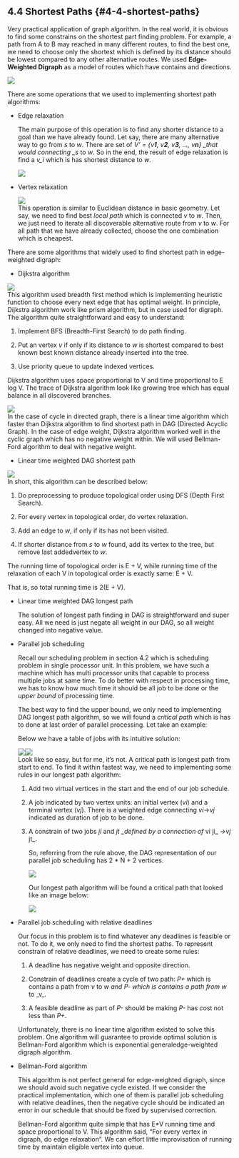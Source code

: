 ## 4.4 Shortest Paths {#4-4-shortest-paths}

Very practical application of graph algorithm. In the real world, it is obvious to find some constrains on the shortest part finding problem. For example, a path from A to B may reached in many different routes, to find the best one, we need to choose only the shortest which is defined by its distance should be lowest compared to any other alternative routes. We used **Edge-Weighted Digraph** as a model of routes which have contains and directions.

![](../assets/image7.png)

There are some operations that we used to implementing shortest path algorithms:

* Edge relaxation

  The main purpose of this operation is to find any shorter distance to a goal than we have already found. Let say, there are many alternative way to go from _s_ to _w_. There are set of _V’ = {v**1**, v**2**, v**3**, …, v**n**} \_that would connecting \_s_ to _w_. So in the end, the result of edge relaxation is find a _v\_i_ which is has shortest distance to _w_.

  ![](../assets/image8.png)

* Vertex relaxation

  ![](../assets/image9.png)  
  This operation is similar to Euclidean distance in basic geometry. Let say, we need to find best _local path_ which is connected _v_ to _w_. Then, we just need to iterate all discoverable alternative route from _v_ to _w_. For all path that we have already collected, choose the one combination which is cheapest.

There are some algorithms that widely used to find shortest path in edge-weighted digraph:

* Dijkstra algorithm

![](../assets/image16.png)  
This algorithm used breadth first method which is implementing heuristic function to choose every next edge that has optimal weight. In principle, Dijkstra algorithm work like prism algorithm, but in case used for digraph.  
The algorithm quite straightforward and easy to understand:

1. Implement BFS \(Breadth-First Search\) to do path finding.

2. Put an vertex _v_ if only if its distance to _w_ is shortest compared to best known best known distance already inserted into the tree.

3. Use priority queue to update indexed vertices.

Dijkstra algorithm uses space proportional to V and time proportional to E log V. The trace of Dijkstra algorithm look like growing tree which has equal balance in all discovered branches.

![](../assets/image14.png)  
In the case of cycle in directed graph, there is a linear time algorithm which faster than Dijkstra algorithm to find shortest path in DAG \(Directed Acyclic Graph\). In the case of edge weight, Dijkstra algorithm worked well in the cyclic graph which has no negative weight within. We will used Bellman-Ford algorithm to deal with negative weight.

* Linear time weighted DAG shortest path

![](../assets/image15.png)  
In short, this algorithm can be described below:

1. Do preprocessing to produce topological order using DFS \(Depth First Search\).

2. For every vertex in topological order, do vertex relaxation.

3. Add an edge to _w_, if only if its has not been visited.

4. If shorter distance from _s_ to _w_ found, add its vertex to the tree, but remove last addedvertex to _w_.

The running time of topological order is E + V, while running time of the relaxation of each V in topological order is exactly same:    E + V.

That is, so total running time is 2\(E + V\).

* Linear time weighted DAG longest path

  The solution of longest path finding in DAG is straightforward and super easy. All we need is just negate all weight in our DAG, so all weight changed into negative value.

* Parallel job scheduling

  Recall our scheduling problem in section 4.2 which is scheduling problem in single processor unit. In this problem, we have such a machine which has multi processor units that capable to process multiple jobs at same time. To do better with respect in processing time, we has to know how much time it should be all job to be done or the _upper bound_ of processing time.

  The best way to find the upper bound, we only need to implementing DAG longest path algorithm, so we will found a _critical path_ which is has to done at last order of parallel processing. Let take an example:

  Below we have a table of jobs with its intuitive solution:

  ![](../assets/image20.png)![](../assets/image21.png)  
  Look like so easy, but for me, it’s not. A critical path is longest path from start to end. To find it within fastest way, we need to implementing some rules in our longest path algorithm:

  1. Add two virtual vertices in the start and the end of our job schedule.

  2. A job indicated by two vertex units: an initial vertex \(_vi_\) and a terminal vertex \(_vj_\). There is a weighted edge connecting _vi_→_vj_ indicated as duration of job to be done.

  3. A constrain of two jobs _ji_ and _jt \_defined by a connection of_ vi ji_ _→vj_ jt_.

     So, referring from the rule above, the DAG representation of our parallel job scheduling has 2 \* N + 2 vertices.

     ![](../assets/image22.png)

     Our longest path algorithm will be found a critical path that looked like an image below:

     ![](../assets/image19.png)

* Parallel job scheduling with relative deadlines

  Our focus in this problem is to find whatever any deadlines is feasible or not. To do it, we only need to find the shortest paths. To represent constrain of relative deadlines, we need to create some rules:

  1. A deadline has negative weight and opposite direction.

  2. Constrain of deadlines create a cycle of two path: _P+_ which is contains a path from _v_ to _w _and P- which is contains a path from_ w_ to \_v\_.

  3. A feasible deadline as part of _P-_ should be making _P-_ has cost not less than _P+_.

  Unfortunately, there is no linear time algorithm existed to solve this problem. One algorithm will guarantee to provide optimal solution is Bellman-Ford algorithm which is exponential generaledge-weighted digraph algorithm.

* Bellman-Ford algorithm

  This algorithm is not perfect general for edge-weighted digraph, since we should avoid such negative cycle existed. If we consider the practical implementation, which one of them is parallel job scheduling with relative deadlines, then the negative cycle should be indicated an error in our schedule that should be fixed by supervised correction.

  Bellman-Ford algorithm quite simple that has E\*V running time and space proportional to V. This algorithm said, “For every vertex in digraph, do edge relaxation”. We can effort little improvisation of running time by maintain eligible vertex into queue.



